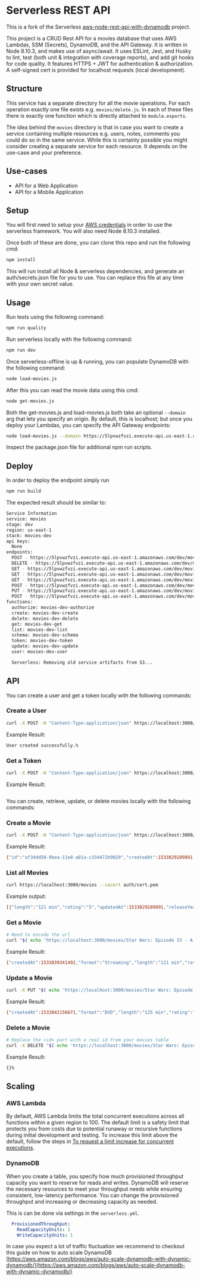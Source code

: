<!--
title: AWS Serverless REST API example in NodeJS
description: This example demonstrates how to setup a RESTful Web Service allowing you to create, list, get, update and delete movies. DynamoDB is used to store the data. 
layout: Doc
-->
# Serverless REST API

This is a fork of the Serverless [aws-node-rest-api-with-dynamodb](https://github.com/serverless/examples/tree/master/aws-node-rest-api-with-dynamodb) project.

This project is a CRUD Rest API for a movies database that uses AWS Lambdas, SSM (Secrets), DynamoDB, and the API Gateway. It is written in Node 8.10.3, and makes use of async/await. It uses ESLint, Jest, and Husky to lint, test (both unit & integration with coverage reports), and add git hooks for code quality. It features HTTPS + JWT for authentication & authorization. A self-signed cert is provided for localhost requests (local development).

## Structure

This service has a separate directory for all the movie operations. For each operation exactly one file exists e.g. `movies/delete.js`. In each of these files there is exactly one function which is directly attached to `module.exports`.

The idea behind the `movies` directory is that in case you want to create a service containing multiple resources e.g. users, notes, comments you could do so in the same service. While this is certainly possible you might consider creating a separate service for each resource. It depends on the use-case and your preference.

## Use-cases

- API for a Web Application
- API for a Mobile Application

## Setup

You will first need to setup your [AWS credentials](https://github.com/serverless/serverless/blob/master/docs/providers/aws/guide/credentials.md) in order to use the serverless framework. You will also need Node 8.10.3 installed.

Once both of these are done, you can clone this repo and run the following cmd:

```bash
npm install
```

This will run install all Node & serverless dependencies, and generate an auth/secrets.json file for you to use. You can replace this file at any time with your own secret value.

## Usage

Run tests using the following command:
```bash
npm run quality
```

Run serverless locally with the following command:
```bash
npm run dev
```

Once serverless-offline is up & running, you can populate DynamoDB with the following command:
```bash
node load-movies.js
```

After this you can read the movie data using this cmd:
```bash
node get-movies.js
```

Both the get-movies.js and load-movies.js both take an optional ```--domain``` arg that lets you specify an origin. By default, this is localhost; but once you deploy your Lambdas, you can specify the API Gateway endpoints:
```bash 
node load-movies.js --domain https://5lpvwzfvzi.execute-api.us-east-1.amazonaws.com/dev
```

Inspect the package.json file for additional npm run scripts.

## Deploy

In order to deploy the endpoint simply run

```bash
npm run build
```

The expected result should be similar to:

```bash
Service Information
service: movies
stage: dev
region: us-east-1
stack: movies-dev
api keys:
  None
endpoints:
  POST - https://5lpvwzfvzi.execute-api.us-east-1.amazonaws.com/dev/movies
  DELETE - https://5lpvwzfvzi.execute-api.us-east-1.amazonaws.com/dev/movies/{title}
  GET - https://5lpvwzfvzi.execute-api.us-east-1.amazonaws.com/dev/movies/{title}
  GET - https://5lpvwzfvzi.execute-api.us-east-1.amazonaws.com/dev/movies
  GET - https://5lpvwzfvzi.execute-api.us-east-1.amazonaws.com/dev/movies/schema
  POST - https://5lpvwzfvzi.execute-api.us-east-1.amazonaws.com/dev/movies/token
  PUT - https://5lpvwzfvzi.execute-api.us-east-1.amazonaws.com/dev/movies/{title}
  POST - https://5lpvwzfvzi.execute-api.us-east-1.amazonaws.com/dev/movies/user
functions:
  authorize: movies-dev-authorize
  create: movies-dev-create
  delete: movies-dev-delete
  get: movies-dev-get
  list: movies-dev-list
  schema: movies-dev-schema
  token: movies-dev-token
  update: movies-dev-update
  user: movies-dev-user

  Serverless: Removing old service artifacts from S3...
```

## API

You can create a user and get a token locally with the following commands:

### Create a User

```bash
curl -X POST -H "Content-Type:application/json" https://localhost:3000/movies/user --data '{ "username": "Joe", "password": "i<3bunnies" }' --cacert auth/cert.pem
```

Example Result:
```bash
User created successfully.%
```

### Get a Token

```bash
curl -X POST -H "Content-Type:application/json" https://localhost:3000/movies/token --data '{ "username": "Joe", "password": "i<3bunnies" }' --cacert auth/cert.pem
```

Example Result:
```bash{"token":"eyJhbGciOiJIUzI1NiIsInR5cCI6IkpXVCJ9.eyJ1c2VyIjp7ImNyZWF0ZWRBdCI6MTUzMzkyNTMyMjEwMSwicGFzc3dvcmQiOiIkMmIkMTAkS1lFYk40aWRiUEtUN2FrMzhSRy4uZUQuTnRSRGEua1VObXQxMEJaOXhOQWNVNS8zandMNVciLCJpZCI6IjQ2ZTgwZGUwLTljY2EtMTFlOC04Y2JiLWIzYTQ5MDkyMzUwOSIsInVwZGF0ZWRBdCI6MTUzMzkyNTMyMjEwMSwidXNlcm5hbWUiOiJKb2UifSwiaWF0IjoxNTMzOTI1NTEzLCJleHAiOjE1MzQwMTE5MTN9.OTQTWgnKQd2KgS5f00izOkkYlJtbB3t4DsMbgxb7s00"}%
```

You can create, retrieve, update, or delete movies locally with the following commands:

### Create a Movie

```bash
curl -X POST -H "Content-Type:application/json" https://localhost:3000/movies --data '{ "title": "Star Wars: Episode IV - A New Hope", "format": "Streaming", "length": "121 min", "releaseYear": "1977", "rating": "5" }' --cacert auth/cert.pem
```

Example Result:
```bash
{"id":"af34dd50-9bea-11e8-a01a-c334472b9029","createdAt":1533829289891,"updatedAt":1533829289891,"title":"Star Wars: Episode IV - A New Hope","format":"Streaming","length":"121 min","releaseYear":"1977","rating":"5"}%
```

### List all Movies

```bash
curl https://localhost:3000/movies --cacert auth/cert.pem
```

Example output:
```bash
[{"length":"121 min","rating":"5","updatedAt":1533829289891,"releaseYear":"1977","createdAt":1533829289891,"id":"af34dd50-9bea-11e8-a01a-c334472b9029","format":"Streaming","title":"Star Wars: Episode IV - A New Hope"},{"length":"121 min","rating":"5","updatedAt":1533829964000,"releaseYear":"1977","createdAt":1533829964000,"id":"4101e330-9bec-11e8-915e-1bb8dddeccc6","format":"Streaming","title":"Star Wars: Episode IV - A New Hope"}]%
```

### Get a Movie

```bash
# Need to encode the url
curl "$( echo 'https://localhost:3000/movies/Star Wars: Episode IV - A New Hope' | sed 's/ /%20/g' )" --cacert auth/cert.pem
```

Example Result:
```bash
{"createdAt":1533839341492,"format":"Streaming","length":"121 min","rating":"5","id":"166d7560-9c02-11e8-8425-67e3a8988850","title":"Star Wars: Episode IV - A New Hope","releaseYear":"1977","updatedAt":1533839341492}%
```

### Update a Movie

```bash
curl -X PUT "$( echo 'https://localhost:3000/movies/Star Wars: Episode IV - A New Hope' | sed 's/ /%20/g' )" --data '{ "format": "DVD", "length": "125 min", "releaseYear": "2001", "rating": "4" }' --cacert auth/cert.pem
```


Example Result:
```bash
{"createdAt":1533842156671,"format":"DVD","length":"125 min","rating":"4","id":"a467d620-9c08-11e8-8221-55c4a1a87d0f","title":"Star Wars: Episode IV - A New Hope","releaseYear":"2001","updatedAt":1533842317303}%
```

### Delete a Movie

```bash
# Replace the <id> part with a real id from your movies table
curl -X DELETE "$( echo 'https://localhost:3000/movies/Star Wars: Episode IV - A New Hope' | sed 's/ /%20/g' )" --cacert auth/cert.pem
```

Example Result:
```bash
{}%
```

## Scaling

### AWS Lambda

By default, AWS Lambda limits the total concurrent executions across all functions within a given region to 100. The default limit is a safety limit that protects you from costs due to potential runaway or recursive functions during initial development and testing. To increase this limit above the default, follow the steps in [To request a limit increase for concurrent executions](http://docs.aws.amazon.com/lambda/latest/dg/concurrent-executions.html#increase-concurrent-executions-limit).

### DynamoDB

When you create a table, you specify how much provisioned throughput capacity you want to reserve for reads and writes. DynamoDB will reserve the necessary resources to meet your throughput needs while ensuring consistent, low-latency performance. You can change the provisioned throughput and increasing or decreasing capacity as needed.

This is can be done via settings in the `serverless.yml`.

```yaml
  ProvisionedThroughput:
    ReadCapacityUnits: 1
    WriteCapacityUnits: 1
```

In case you expect a lot of traffic fluctuation we recommend to checkout this guide on how to auto scale DynamoDB [https://aws.amazon.com/blogs/aws/auto-scale-dynamodb-with-dynamic-dynamodb/](https://aws.amazon.com/blogs/aws/auto-scale-dynamodb-with-dynamic-dynamodb/)
